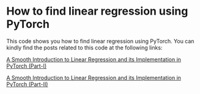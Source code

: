 # How to find linear regression using PyTorch

This code shows you how to find linear regression using PyTorch. You can kindly find the posts related to this code at the following links:

[A Smooth Introduction to Linear Regression and its Implementation in PyTorch (Part-I)](https://abder.io/a-smooth-introduction-to-linear-regression-and-its-implementation-in-pytorch-part-i/)

[A Smooth Introduction to Linear Regression and its Implementation in PyTorch (Part-II)](https://abder.io/a-smooth-introduction-to-linear-regression-and-its-implementation-in-pytorch-part-ii/)
